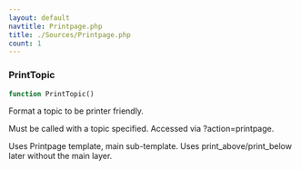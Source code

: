 ```yaml
---
layout: default
navtitle: Printpage.php
title: ./Sources/Printpage.php
count: 1
---
```


### PrintTopic

```php
function PrintTopic()
```
Format a topic to be printer friendly.

Must be called with a topic specified.
Accessed via ?action=printpage.

Uses Printpage template, main sub-template.
Uses print_above/print_below later without the main layer.

